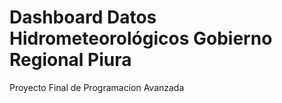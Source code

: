 #  Dashboard Datos Hidrometeorológicos Gobierno Regional Piura
Proyecto Final de Programacion Avanzada
